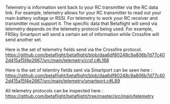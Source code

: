 Telemetry is information sent back to your RC transmitter via the RC data link. For example, telemetry allows for your RC transmitter to read out your main battery voltage or RSSI. For telemetry to work your RC receiver and transmitter must support it. The specific data that Betaflight will send via telemetry depends on the telemetry protocol being used. For example, FRSky Smartport will send a certain set of information while Crossfire will send another set.

Here is the set of telemetry fields send via the Crossfire protocol.
https://github.com/betaflight/betaflight/blob/daa6df80248c9a806b7d77c402d415a15f4e2667/src/main/telemetry/crsf.c#L168

Here is the set of telemtry fields sent via Smartport can be seen here : https://github.com/betaflight/betaflight/blob/daa6df80248c9a806b7d77c402d415a15f4e2667/src/main/telemetry/smartport.c#L89

All telemetry protocols can be inspected here : https://github.com/betaflight/betaflight/tree/master/src/main/telemetry
